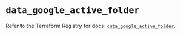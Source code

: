 # `data_google_active_folder`

Refer to the Terraform Registry for docs: [`data_google_active_folder`](https://registry.terraform.io/providers/hashicorp/google/6.48.0/docs/data-sources/active_folder).
